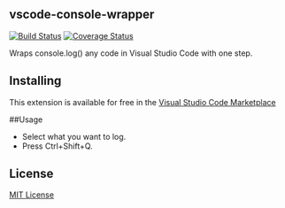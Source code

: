 ## vscode-console-wrapper

[![Build Status](https://travis-ci.org/fabiodamasceno/vscode-console-wrapper.svg?branch=master)](https://travis-ci.org/fabiodamasceno/vscode-console-wrapper)
[![Coverage Status](https://coveralls.io/repos/github/fabiodamasceno/vscode-console-wrapper/badge.svg?branch=master)](https://coveralls.io/github/fabiodamasceno/vscode-console-wrapper?branch=master)

Wraps console.log() any code in Visual Studio Code with one step.

## Installing

This extension is available for free in the [Visual Studio Code Marketplace](https://marketplace.visualstudio.com/items/akamud.vscode-caniuse)  

##Usage

* Select what you want to log.
* Press Ctrl+Shift+Q.

## License
[MIT License](https://raw.githubusercontent.com/akamud/vscode-caniuse/master/LICENSE)